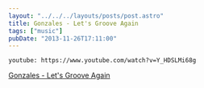 ```yaml
---
layout: "../../../layouts/posts/post.astro"
title: Gonzales - Let's Groove Again
tags: ["music"]
pubDate: "2013-11-26T17:11:00"
---
```


`youtube: https://www.youtube.com/watch?v=Y_HDSLMi68g`

[Gonzales - Let's Groove Again](https://www.youtube.com/watch?v=Y_HDSLMi68g)
